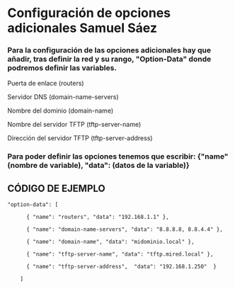 # Configuración de opciones adicionales Samuel Sáez​
### Para la configuración de las opciones adicionales hay que añadir, tras definir la red y su rango, "Option-Data" donde podremos definir las variables.​

Puerta de enlace (routers)​

Servidor DNS (domain-name-servers)​

Nombre del dominio (domain-name)​

Nombre del servidor TFTP (tftp-server-name)​

Dirección del servidor TFTP (tftp-server-address)​

### Para poder definir las opciones tenemos que escribir: {"name" (nombre de variable), "data": (datos de la variable)}

## CÓDIGO DE EJEMPLO​
    "option-data": [​

          { "name": "routers", "data": "192.168.1.1" },​

          { "name": "domain-name-servers", "data": "8.8.8.8, 8.8.4.4" },​

          { "name": "domain-name", "data": "midominio.local" },​

          { "name": "tftp-server-name", "data": "tftp.mired.local" },​

          { "name": "tftp-server-address",  "data": "192.168.1.250"  }​

        ]



